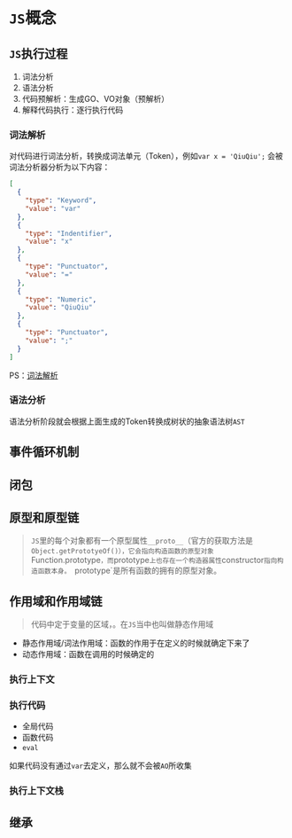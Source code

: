 # `JS`概念

## `JS`执行过程
1. 词法分析
2. 语法分析
3. 代码预解析：生成GO、VO对象（预解析）
4. 解释代码执行：逐行执行代码

### 词法解析
对代码进行词法分析，转换成词法单元（Token），例如`var x = 'QiuQiu';` 会被词法分析器分析为以下内容：
```json
[
  {
    "type": "Keyword",
    "value": "var"
  },
  {
    "type": "Indentifier",
    "value": "x"
  },
  {
    "type": "Punctuator",
    "value": "="
  },
  {
    "type": "Numeric",
    "value": "QiuQiu"
  },
  {
    "type": "Punctuator",
    "value": ";"
  }
]
```
PS：[词法解析](https://esprima.org/demo/parse.html#)

### 语法分析
语法分析阶段就会根据上面生成的Token转换成树状的抽象语法树`AST`

## 事件循环机制

## 闭包

## 原型和原型链

> `JS`里的每个对象都有一个原型属性`__proto__`（官方的获取方法是`Object.getPrototyeOf()），它会指向构造函数的原型对象`Function.prototype`，而`prototype`上也存在一个构造器属性`constructor`指向构造函数本身。
> `prototype`是所有函数的拥有的原型对象。

## 作用域和作用域链
> 代码中定于变量的区域，。在`JS`当中也叫做静态作用域
- 静态作用域/词法作用域：函数的作用于在定义的时候就确定下来了
- 动态作用域：函数在调用的时候确定的

### 执行上下文

### 执行代码
- 全局代码
- 函数代码 
- `eval`

如果代码没有通过`var`去定义，那么就不会被`AO`所收集
  
### 执行上下文栈


## 继承

